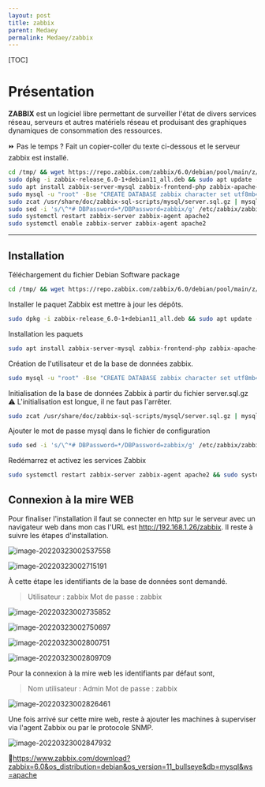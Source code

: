 ```yaml
---
layout: post
title: zabbix
parent: Medaey
permalink: Medaey/zabbix
---
```


[TOC]

# Présentation

**ZABBIX** est un logiciel libre permettant de surveiller l'état de  divers services réseau, serveurs et autres matériels réseau et  produisant des graphiques dynamiques de consommation des ressources.

⏩ Pas le temps ? Fait un copier-coller du texte ci-dessous et le serveur zabbix est installé.

```bash
cd /tmp/ && wget https://repo.zabbix.com/zabbix/6.0/debian/pool/main/z/zabbix-release/zabbix-release_6.0-1+debian11_all.deb
sudo dpkg -i zabbix-release_6.0-1+debian11_all.deb && sudo apt update -y
sudo apt install zabbix-server-mysql zabbix-frontend-php zabbix-apache-conf zabbix-sql-scripts zabbix-agent mariadb-server mariadb-client -y
sudo mysql -u "root" -Bse "CREATE DATABASE zabbix character set utf8mb4 collate utf8mb4_bin; CREATE USER zabbix@localhost IDENTIFIED BY 'zabbix'; GRANT ALL PRIVILEGES ON zabbix.* TO zabbix@localhost; FLUSH PRIVILEGES;"
sudo zcat /usr/share/doc/zabbix-sql-scripts/mysql/server.sql.gz | mysql -uzabbix -pzabbix zabbix
sudo sed -i 's/\^*# DBPassword=*/DBPassword=zabbix/g' /etc/zabbix/zabbix_server.conf | grep zabbix
sudo systemctl restart zabbix-server zabbix-agent apache2
sudo systemctl enable zabbix-server zabbix-agent apache2
```
---
## Installation

Téléchargement du fichier Debian Software package
```bash
cd /tmp/ && wget https://repo.zabbix.com/zabbix/6.0/debian/pool/main/z/zabbix-release/zabbix-release_6.0-1+debian11_all.deb
```

Installer le paquet Zabbix est mettre à jour les dépôts.
```bash
sudo dpkg -i zabbix-release_6.0-1+debian11_all.deb && sudo apt update -y
```

Installation les paquets
```bash
sudo apt install zabbix-server-mysql zabbix-frontend-php zabbix-apache-conf zabbix-sql-scripts zabbix-agent mariadb-server mariadb-client -y
```

Création de l'utilisateur et de la base de données zabbix.
```bash
sudo mysql -u "root" -Bse "CREATE DATABASE zabbix character set utf8mb4 collate utf8mb4_bin; CREATE USER zabbix@localhost IDENTIFIED BY 'zabbix'; GRANT ALL PRIVILEGES ON zabbix.* TO zabbix@localhost; FLUSH PRIVILEGES;"
```

Initialisation de la base de données Zabbix à partir du fichier server.sql.gz
⚠️ L'initialisation est longue, il ne faut pas l'arrêter.

```bash
sudo zcat /usr/share/doc/zabbix-sql-scripts/mysql/server.sql.gz | mysql -uzabbix -pzabbix zabbix
```

Ajouter le mot de passe mysql dans le fichier de configuration
```bash
sudo sed -i 's/\^*# DBPassword=*/DBPassword=zabbix/g' /etc/zabbix/zabbix_server.conf | grep zabbix
```
Redémarrez et activez les services Zabbix
```bash
sudo systemctl restart zabbix-server zabbix-agent apache2 && sudo systemctl enable zabbix-server zabbix-agent apache2
```

## Connexion à la mire WEB

Pour finaliser l'installation il faut se connecter en http sur le serveur avec un navigateur web dans mon cas l'URL est  http://192.168.1.26/zabbix. Il reste à suivre les étapes d'installation.

![image-20220323002537558](./zabbix.assets/image-20220323002537558.png)

![image-20220323002715191](./zabbix.assets/image-20220323002715191.png)

À cette étape les identifiants de la base de données sont demandé.
>Utilisateur : zabbix
>Mot de passe : zabbix

![image-20220323002735852](./zabbix.assets/image-20220323002735852.png)

![image-20220323002750697](./zabbix.assets/image-20220323002750697.png)

![image-20220323002800751](./zabbix.assets/image-20220323002800751.png)

![image-20220323002809709](./zabbix.assets/image-20220323002809709.png)

Pour la connexion à la mire web les identifiants par défaut sont,
>Nom utilisateur : Admin
>Mot de passe : zabbix

![image-20220323002826461](./zabbix.assets/image-20220323002826461.png)

Une fois arrivé sur cette mire web, reste à ajouter les machines à superviser via l'agent Zabbix ou par le protocole SNMP.

![image-20220323002847932](./zabbix.assets/image-20220323002847932.png)

📝https://www.zabbix.com/download?zabbix=6.0&os_distribution=debian&os_version=11_bullseye&db=mysql&ws=apache
